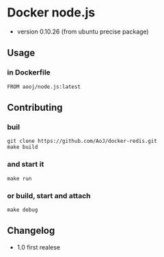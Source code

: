 # Docker node.js

- version 0.10.26 (from ubuntu precise package)

## Usage

### in Dockerfile

    FROM aooj/node.js:latest

## Contributing

### buil
    git clone https://github.com/AoJ/docker-redis.git
    make build
    
### and start it
    make run

### or build, start and attach
    make debug

    
## Changelog
- 1.0 first realese
